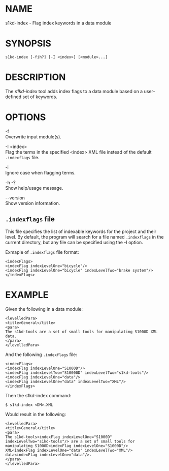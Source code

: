 NAME
====

s1kd-index - Flag index keywords in a data module

SYNOPSIS
========

    s1kd-index [-fih?] [-I <index>] [<module>...]

DESCRIPTION
===========

The *s1kd-index* tool adds index flags to a data module based on a user-defined set of keywords.

OPTIONS
=======

-f  
Overwrite input module(s).

-I &lt;index&gt;  
Flag the terms in the specified &lt;index&gt; XML file instead of the default `.indexflags` file.

-i  
Ignore case when flagging terms.

-h -?  
Show help/usage message.

--version  
Show version information.

`.indexflags` file
------------------

This file specifies the list of indexable keywords for the project and their level. By default, the program will search for a file named `.indexflags` in the current directory, but any file can be specified using the -I option.

Exmaple of `.indexflags` file format:

    <indexFlags>
    <indexFlag indexLevelOne="bicycle"/>
    <indexFlag indexLevelOne="bicycle" indexLevelTwo="brake system"/>
    </indexFlags>

EXAMPLE
=======

Given the following in a data module:

    <levelledPara>
    <title>General</title>
    <para>
    The s1kd-tools are a set of small tools for manipulating S1000D XML
    data.
    </para>
    </levelledPara>

And the following `.indexflags` file:

    <indexFlags>
    <indexFlag indexLevelOne="S1000D"/>
    <indexFlag indexLevelTwo="S10000D" indexLevelTwo="s1kd-tools"/>
    <indexFlag indexLevelOne="data"/>
    <indexFlag indexLevelOne="data" indexLevelTwo="XML"/>
    </indexFlags>

Then the s1kd-index command:

    $ s1kd-index <DM>.XML

Would result in the following:

    <levelledPara>
    <title>General</title>
    <para>
    The s1kd-tools<indexFlag indexLevelOne="S1000D"
    indexLevelTwo="s1kd-tools"/> are a set of small tools for
    manipulating S1000D<indexFlag indexLevelOne="S1000D"/>
    XML<indexFlag indexLevelOne="data" indexLevelTwo="XML"/>
    data<indexFlag indexLevelOne="data"/>.
    </para>
    </levelledPara>
